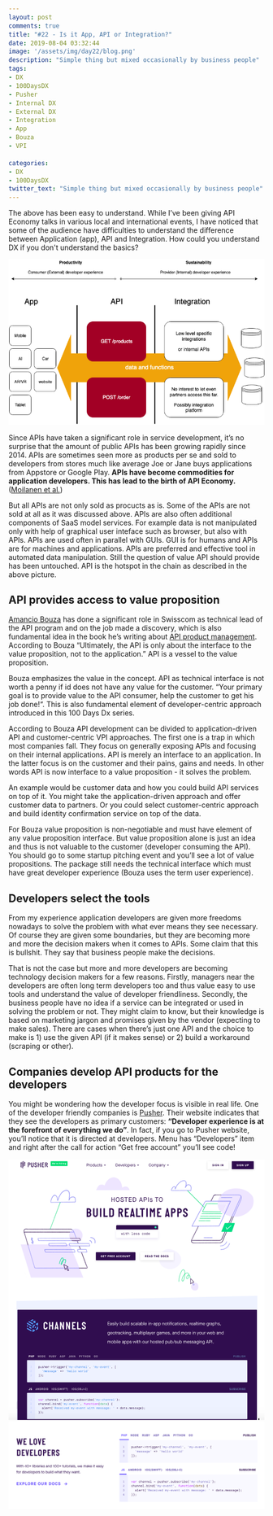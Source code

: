 ```yaml
---
layout: post
comments: true
title: "#22 - Is it App, API or Integration?"
date: 2019-08-04 03:32:44
image: '/assets/img/day22/blog.png'
description: "Simple thing but mixed occasionally by business people"
tags:
- DX 
- 100DaysDX
- Pusher
- Internal DX
- External DX
- Integration
- App
- Bouza
- VPI 

categories:
- DX
- 100DaysDX
twitter_text: "Simple thing but mixed occasionally by business people"
---
```


The above has been easy to understand. While I’ve been giving API Economy talks in various local and international events, I have noticed that some of the audience have difficulties to understand the difference between Application (app), API and Integration. How could you understand DX if you don't understand the basics? 

<img itemprop="image" src="/assets/img/day22/3.png" alt="{{site.name}}">

Since APIs have taken a significant role in service development, it’s no surprise that the amount of public APIs has been growing rapidly since 2014. APIs are sometimes seen more as products per se and sold to developers from stores much like average Joe or Jane buys applications from Appstore or Google Play. **APIs have become commodities for application developers. This has lead to the birth of API Economy.** ([Moilanen et al.](https://www.amazon.com/API-Economy-101-Jarkko-Moilanen/dp/9528008496))   

But all APIs are not only sold as procucts as is. Some of the APIs are not sold at all as it was discussed above. APIs are also often additional components of SaaS model services. For example data is not manipulated only with help of graphical user inteface such as browser, but also with APIs. APIs are used often in parallel with GUIs. GUI is for humans and APIs are for machines and applications. APIs are preferred and effective tool in automated data manipulation. Still the question of value API should provide has been untouched. API is the hotspot in the chain as described in the above picture.  

## API provides access to value proposition

[Amancio Bouza](https://ch.linkedin.com/in/amanciobouza) has done a significant role in Swisscom as technical lead of the API program and on the job made a discovery, which is also fundamental idea in the book he’s writing about [API product management](https://medium.com/api-product-management). According to Bouza “Ultimately, the API is only about the interface to the value proposition, not to the application.” API is a vessel to the value proposition. 

Bouza emphasizes the value in the concept. API as technical interface is not worth a penny if id does not have any value for the customer. “Your primary goal is to provide value to the API consumer, help the customer to get his job done!“. This is also fundamental element of developer-centric approach introduced in this 100 Days Dx series. 

According to Bouza API development can be divided to application-driven API and  customer-centric VPI approaches. The first one is a trap in which most companies fall. They focus on generally exposing APIs and focusing on their internal applications. API is merely an interface to an application. In the latter focus is on the customer and their pains, gains and needs. In other words API is now interface to a value proposition - it solves the problem. 

An example would be customer data and how you could build API services on top of it. You might take the application-driven approach and offer customer data to partners. Or you could select customer-centric approach and build identity confirmation service on top of the data. 

For Bouza value proposition is non-negotiable and must have element of any value proposition interface. But value proposition alone is just an idea and thus is not valuable to the customer (developer consuming the API). You should go to some startup pitching event and you’ll see a lot of value propositions. The package still needs the technical interface which must have great developer experience (Bouza uses the term user experience).  

## Developers select the tools 

From my experience application developers are given more freedoms nowadays to solve the problem with what ever means they see necessary. Of course they are given some boundaries, but they are becoming more and more the decision makers when it comes to APIs. Some claim that this is bullshit. They say that business people make the decisions. 

That is not the case but more and more developers are becoming technology decision makers for a few reasons. Firstly, managers near the developers are often long term developers too and thus value easy to use tools and understand the value of developer friendliness. Secondly, the business people have no idea if a service can be integrated or used in solving the problem or not. They might claim to know, but their knowledge is based on marketing jargon and promises given by the vendor (expecting to make sales). There are cases when there’s just one API and the choice to make is 1) use the given API (if it makes sense) or 2) build a workaround (scraping or other). 

## Companies develop API products for the developers

You might be wondering how the developer focus is visible in real life. One of the developer friendly companies is [Pusher](https://pusher.com/). Their website indicates that they see the developers as primary customers: **“Developer experience is at the forefront of everything we do”**. In fact, if you go to Pusher website, you’ll notice that it is directed at developers. Menu has “Developers” item and right after the call for action “Get free account” you’ll see code!

<img itemprop="image" src="/assets/img/day22/pusher.png" alt="{{site.name}}">


<img itemprop="image" src="/assets/img/day22/pusher2.png" alt="{{site.name}}">
